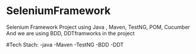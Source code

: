 # SeleniumFramework
 Selenium Framework Project  using Java , Maven, TestNG, POM, Cucumber 
And we are using BDD, DDTframworks in the project 


#Tech Stach:
-java
-Maven
-TestNG
-BDD
-DDT
